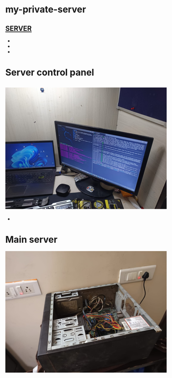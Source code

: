 
# my-private-server
[SERVER](https://scotland-designer-produces-nuclear.trycloudflare.com)
-
-
-
-
# Server control panel
![a](1.jpg)
-
-
# Main server
![b](2.jpg)
